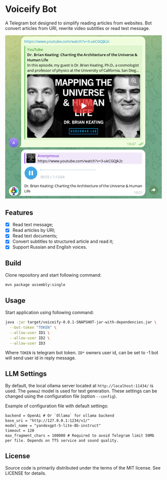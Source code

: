 # Voiceify Bot

A Telegram bot designed to simplify reading articles from websites. Bot convert
articles from URI, rewrite video subtitles or read test message.

![Bot usage example](images/voiceify.png)

## Features

- [x] Read text message;
- [x] Read articles by URI;
- [x] Read text documents;
- [x] Convert subtitles to structured article and read it;
- [x] Support Russian and English voices.

## Build

Clone repository and start following command:

```sh
mvn package assembly:single
```

## Usage

Start application using following command:

```sh
java -jar target/voiceify-0.0.1-SNAPSHOT-jar-with-dependencies.jar \
  --bot-token "TOKEN" \
  --allow-user ID1 \
  --allow-user ID2 \
  --allow-user ID3
```

Where `TOKEN` is telegram bot token. `ID*` owners user id, can be set to -1 bot
will send user id in reply message.

## LLM Settings

By default, the local ollama server located at `http://localhost:11434/`
is used. The `gemma2` model is used for text generation. These settings can be
changed using the configuration file (option `--config`).

Example of configuration file with default settings:

```
backend = OpenAi # Or `Ollama` for ollama backend
base_uri = "http://127.0.0.1:1234/v1/"
model_name = "yandexgpt-5-lite-8b-instruct"
timeout = 120
max_fragment_chars = 100000 # Required to avoid Telegram limit 50Mb per file. Depends on TTS service and sound quality.
```

## License

Source code is primarily distributed under the terms of the MIT license. See LICENSE for details.

